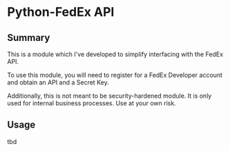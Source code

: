 # Python-FedEx API
## Summary

This is a module which I've developed to simplify interfacing with the FedEx API.

To use this module, you will need to register for a FedEx Developer account and obtain an API and a Secret Key.

Additionally, this is not meant to be security-hardened module. It is only used for internal business processes. Use at your own risk.

## Usage
tbd